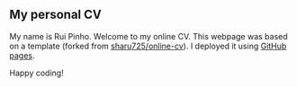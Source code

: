 ## My personal CV

My name is Rui Pinho. Welcome to my online CV. 
This webpage was based on a template (forked from [sharu725/online-cv](https://github.com/sharu725/online-cv)). I deployed it using [GitHub pages](https://pages.github.com/).

Happy coding!
